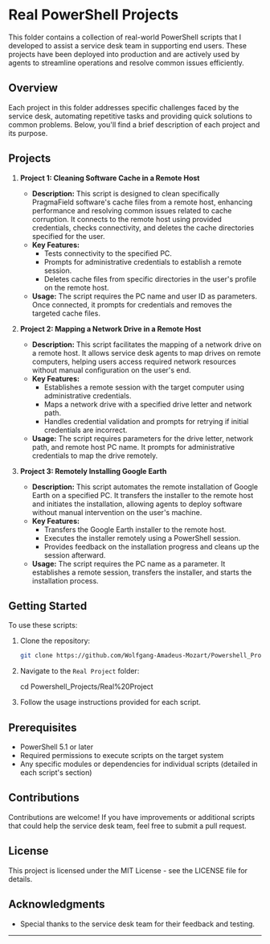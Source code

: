 # Real PowerShell Projects

This folder contains a collection of real-world PowerShell scripts that I developed to assist a service desk team in supporting end users. These projects have been deployed into production and are actively used by agents to streamline operations and resolve common issues efficiently.

## Overview

Each project in this folder addresses specific challenges faced by the service desk, automating repetitive tasks and providing quick solutions to common problems. Below, you'll find a brief description of each project and its purpose.

## Projects

1. **Project 1: Cleaning Software Cache in a Remote Host**
   - **Description:** This script is designed to clean specifically PragmaField software's cache files from a remote host, enhancing performance and resolving common issues related to cache corruption. It connects to the remote host using provided credentials, checks connectivity, and deletes the cache directories specified for the user.
   - **Key Features:**
     - Tests connectivity to the specified PC.
     - Prompts for administrative credentials to establish a remote session.
     - Deletes cache files from specific directories in the user's profile on the remote host.
   - **Usage:** The script requires the PC name and user ID as parameters. Once connected, it prompts for credentials and removes the targeted cache files.

2. **Project 2: Mapping a Network Drive in a Remote Host**
   - **Description:** This script facilitates the mapping of a network drive on a remote host. It allows service desk agents to map drives on remote computers, helping users access required network resources without manual configuration on the user's end.
   - **Key Features:**
     - Establishes a remote session with the target computer using administrative credentials.
     - Maps a network drive with a specified drive letter and network path.
     - Handles credential validation and prompts for retrying if initial credentials are incorrect.
   - **Usage:** The script requires parameters for the drive letter, network path, and remote host PC name. It prompts for administrative credentials to map the drive remotely.

3. **Project 3: Remotely Installing Google Earth**
   - **Description:** This script automates the remote installation of Google Earth on a specified PC. It transfers the installer to the remote host and initiates the installation, allowing agents to deploy software without manual intervention on the user's machine.
   - **Key Features:**
     - Transfers the Google Earth installer to the remote host.
     - Executes the installer remotely using a PowerShell session.
     - Provides feedback on the installation progress and cleans up the session afterward.
   - **Usage:** The script requires the PC name as a parameter. It establishes a remote session, transfers the installer, and starts the installation process.

## Getting Started

To use these scripts:

1. Clone the repository:
   ```bash
   git clone https://github.com/Wolfgang-Amadeus-Mozart/Powershell_Projects.git
   ```
   
2. Navigate to the `Real Project` folder:
   
   cd Powershell_Projects/Real%20Project

3. Follow the usage instructions provided for each script.

## Prerequisites

- PowerShell 5.1 or later
- Required permissions to execute scripts on the target system
- Any specific modules or dependencies for individual scripts (detailed in each script's section)

## Contributions

Contributions are welcome! If you have improvements or additional scripts that could help the service desk team, feel free to submit a pull request.

## License

This project is licensed under the MIT License - see the LICENSE file for details.

## Acknowledgments

- Special thanks to the service desk team for their feedback and testing.

---